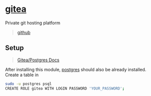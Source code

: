 # [gitea](https://about.gitea.com/)

Private git hosting platform

> [github](https://github.com/go-gitea/gitea)

## Setup

> [Gitea/Postgres Docs](https://docs.gitea.com/installation/database-prep#postgresql)

After installing this module, [postgres](../postgresql/) should also be already
installed. Create a table in 

```sh
sudo -u postgres psql
CREATE ROLE gitea WITH LOGIN PASSWORD 'YOUR_PASSWORD';
```
